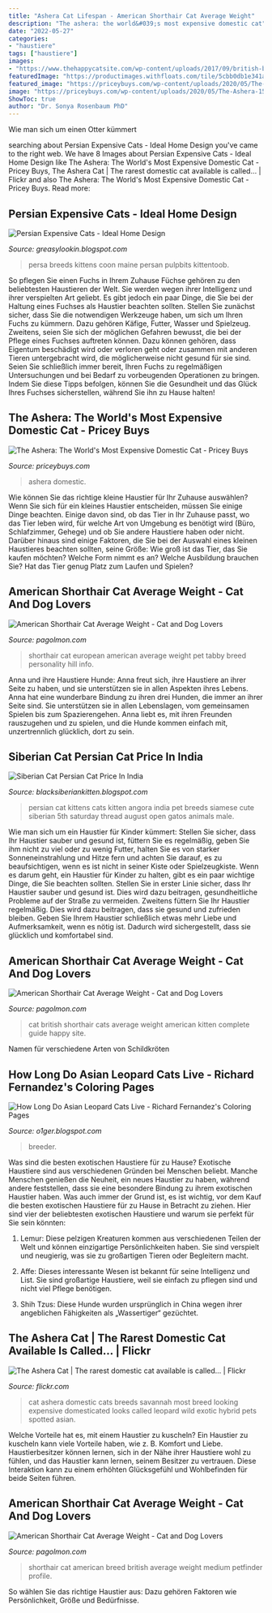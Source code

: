 ```yaml
---
title: "Ashera Cat Lifespan - American Shorthair Cat Average Weight"
description: "The ashera: the world&#039;s most expensive domestic cat"
date: "2022-05-27"
categories:
- "haustiere"
tags: ["haustiere"]
images:
- "https://www.thehappycatsite.com/wp-content/uploads/2017/09/british-blue-kitten.jpg"
featuredImage: "https://productimages.withfloats.com/tile/5cbb0db1e341ae0001c12d43.jpg"
featured_image: "https://priceybuys.com/wp-content/uploads/2020/05/The-Ashera-1536x864.jpg"
image: "https://priceybuys.com/wp-content/uploads/2020/05/The-Ashera-1536x864.jpg"
ShowToc: true
author: "Dr. Sonya Rosenbaum PhD"
---
```



Wie man sich um einen Otter kümmert

	

		
searching about Persian Expensive Cats - Ideal Home Design you've came to the right web. We have 8 Images about Persian Expensive Cats - Ideal Home Design like The Ashera: The World&#039;s Most Expensive Domestic Cat - Pricey Buys, The Ashera Cat | The rarest domestic cat available is called… | Flickr and also The Ashera: The World&#039;s Most Expensive Domestic Cat - Pricey Buys. Read more:
		
    
## Persian Expensive Cats - Ideal Home Design

<img loading=lazy src="https://www.fetchpetcare.com/wp-content/uploads/2016/11/bigstock-White-2931239.jpg" onerror="this.onerror=null;this.src='https://tse3.mm.bing.net/th?id=OIP.yoZk2hH6jAu98SXHJNlPJgHaE9&amp;pid=15.1';" alt="Persian Expensive Cats - Ideal Home Design">

_Source: greasylookin.blogspot.com_

>persa breeds kittens coon maine persan pulpbits kittentoob. 

	

So pflegen Sie einen Fuchs in Ihrem Zuhause
Füchse gehören zu den beliebtesten Haustieren der Welt. Sie werden wegen ihrer Intelligenz und ihrer verspielten Art geliebt. Es gibt jedoch ein paar Dinge, die Sie bei der Haltung eines Fuchses als Haustier beachten sollten. Stellen Sie zunächst sicher, dass Sie die notwendigen Werkzeuge haben, um sich um Ihren Fuchs zu kümmern. Dazu gehören Käfige, Futter, Wasser und Spielzeug. Zweitens, seien Sie sich der möglichen Gefahren bewusst, die bei der Pflege eines Fuchses auftreten können. Dazu können gehören, dass Eigentum beschädigt wird oder verloren geht oder zusammen mit anderen Tieren untergebracht wird, die möglicherweise nicht gesund für sie sind. Seien Sie schließlich immer bereit, Ihren Fuchs zu regelmäßigen Untersuchungen und bei Bedarf zu vorbeugenden Operationen zu bringen. Indem Sie diese Tipps befolgen, können Sie die Gesundheit und das Glück Ihres Fuchses sicherstellen, während Sie ihn zu Hause halten!

    
## The Ashera: The World&#039;s Most Expensive Domestic Cat - Pricey Buys

<img loading=lazy src="https://priceybuys.com/wp-content/uploads/2020/05/The-Ashera-1536x864.jpg" onerror="this.onerror=null;this.src='https://tse2.mm.bing.net/th?id=OIP.fKOtXgBM51Dul55UAg25yQHaEK&amp;pid=15.1';" alt="The Ashera: The World&#039;s Most Expensive Domestic Cat - Pricey Buys">

_Source: priceybuys.com_

>ashera domestic. 

	

Wie können Sie das richtige kleine Haustier für Ihr Zuhause auswählen?
Wenn Sie sich für ein kleines Haustier entscheiden, müssen Sie einige Dinge beachten. Einige davon sind, ob das Tier in Ihr Zuhause passt, wo das Tier leben wird, für welche Art von Umgebung es benötigt wird (Büro, Schlafzimmer, Gehege) und ob Sie andere Haustiere haben oder nicht. Darüber hinaus sind einige Faktoren, die Sie bei der Auswahl eines kleinen Haustieres beachten sollten, seine Größe: Wie groß ist das Tier, das Sie kaufen möchten? Welche Form nimmt es an? Welche Ausbildung brauchen Sie? Hat das Tier genug Platz zum Laufen und Spielen?

    
## American Shorthair Cat Average Weight - Cat And Dog Lovers

<img loading=lazy src="https://www.hillspet.com/content/dam/cp-sites/hills/hills-pet/en_us/img/article/striped-tabby-on-its-side.jpg" onerror="this.onerror=null;this.src='https://tse4.mm.bing.net/th?id=OIP.ZxRfDgemG3iQBx9UpojLrgHaCm&amp;pid=15.1';" alt="American Shorthair Cat Average Weight - Cat and Dog Lovers">

_Source: pagolmon.com_

>shorthair cat european american average weight pet tabby breed personality hill info. 

	

Anna und ihre Haustiere Hunde: Anna freut sich, ihre Haustiere an ihrer Seite zu haben, und sie unterstützen sie in allen Aspekten ihres Lebens.
Anna hat eine wunderbare Bindung zu ihren drei Hunden, die immer an ihrer Seite sind. Sie unterstützen sie in allen Lebenslagen, vom gemeinsamen Spielen bis zum Spazierengehen. Anna liebt es, mit ihren Freunden rauszugehen und zu spielen, und die Hunde kommen einfach mit, unzertrennlich glücklich, dort zu sein.

    
## Siberian Cat Persian Cat Price In India

<img loading=lazy src="https://productimages.withfloats.com/tile/5cbb0db1e341ae0001c12d43.jpg" onerror="this.onerror=null;this.src='https://tse1.mm.bing.net/th?id=OIP.ob7SxqJE60Sa5xJeEi9tYgHaHa&amp;pid=15.1';" alt="Siberian Cat Persian Cat Price In India">

_Source: blacksiberiankitten.blogspot.com_

>persian cat kittens cats kitten angora india pet breeds siamese cute siberian 5th saturday thread august open gatos animals male. 

	

Wie man sich um ein Haustier für Kinder kümmert: Stellen Sie sicher, dass Ihr Haustier sauber und gesund ist, füttern Sie es regelmäßig, geben Sie ihm nicht zu viel oder zu wenig Futter, halten Sie es von starker Sonneneinstrahlung und Hitze fern und achten Sie darauf, es zu beaufsichtigen, wenn es ist nicht in seiner Kiste oder Spielzeugkiste.
Wenn es darum geht, ein Haustier für Kinder zu halten, gibt es ein paar wichtige Dinge, die Sie beachten sollten. Stellen Sie in erster Linie sicher, dass Ihr Haustier sauber und gesund ist. Dies wird dazu beitragen, gesundheitliche Probleme auf der Straße zu vermeiden. Zweitens füttern Sie Ihr Haustier regelmäßig. Dies wird dazu beitragen, dass sie gesund und zufrieden bleiben. Geben Sie Ihrem Haustier schließlich etwas mehr Liebe und Aufmerksamkeit, wenn es nötig ist. Dadurch wird sichergestellt, dass sie glücklich und komfortabel sind.

    
## American Shorthair Cat Average Weight - Cat And Dog Lovers

<img loading=lazy src="https://www.thehappycatsite.com/wp-content/uploads/2017/09/british-blue-kitten.jpg" onerror="this.onerror=null;this.src='https://tse2.mm.bing.net/th?id=OIP.gWZQA5jquYsGfy_MhJH0VAHaHi&amp;pid=15.1';" alt="American Shorthair Cat Average Weight - Cat and Dog Lovers">

_Source: pagolmon.com_

>cat british shorthair cats average weight american kitten complete guide happy site. 

	

Namen für verschiedene Arten von Schildkröten

    
## How Long Do Asian Leopard Cats Live - Richard Fernandez&#039;s Coloring Pages

<img loading=lazy src="https://i.pinimg.com/originals/9b/ac/da/9bacda730505ccd7dc43f95f0d4fd15f.jpg" onerror="this.onerror=null;this.src='https://tse3.mm.bing.net/th?id=OIP.oJrsGn_al6rJwF_dWe2M4gAAAA&amp;pid=15.1';" alt="How Long Do Asian Leopard Cats Live - Richard Fernandez&#039;s Coloring Pages">

_Source: o1ger.blogspot.com_

>breeder. 

	

Was sind die besten exotischen Haustiere für zu Hause?
Exotische Haustiere sind aus verschiedenen Gründen bei Menschen beliebt. Manche Menschen genießen die Neuheit, ein neues Haustier zu haben, während andere feststellen, dass sie eine besondere Bindung zu ihrem exotischen Haustier haben. Was auch immer der Grund ist, es ist wichtig, vor dem Kauf die besten exotischen Haustiere für zu Hause in Betracht zu ziehen. Hier sind vier der beliebtesten exotischen Haustiere und warum sie perfekt für Sie sein könnten:
1. Lemur: Diese pelzigen Kreaturen kommen aus verschiedenen Teilen der Welt und können einzigartige Persönlichkeiten haben. Sie sind verspielt und neugierig, was sie zu großartigen Tieren oder Begleitern macht.

2. Affe: Dieses interessante Wesen ist bekannt für seine Intelligenz und List. Sie sind großartige Haustiere, weil sie einfach zu pflegen sind und nicht viel Pflege benötigen.

3. Shih Tzus: Diese Hunde wurden ursprünglich in China wegen ihrer angeblichen Fähigkeiten als „Wassertiger“ gezüchtet.

    
## The Ashera Cat | The Rarest Domestic Cat Available Is Called… | Flickr

<img loading=lazy src="https://c1.staticflickr.com/3/2241/1803776166_35418b2b47_b.jpg" onerror="this.onerror=null;this.src='https://tse1.mm.bing.net/th?id=OIP.sjb3RTbv5LnR7dO-q9XMmwHaE9&amp;pid=15.1';" alt="The Ashera Cat | The rarest domestic cat available is called… | Flickr">

_Source: flickr.com_

>cat ashera domestic cats breeds savannah most breed looking expensive domesticated looks called leopard wild exotic hybrid pets spotted asian. 

	

Welche Vorteile hat es, mit einem Haustier zu kuscheln?
Ein Haustier zu kuscheln kann viele Vorteile haben, wie z. B. Komfort und Liebe. Haustierbesitzer können lernen, sich in der Nähe ihrer Haustiere wohl zu fühlen, und das Haustier kann lernen, seinem Besitzer zu vertrauen. Diese Interaktion kann zu einem erhöhten Glücksgefühl und Wohlbefinden für beide Seiten führen.

    
## American Shorthair Cat Average Weight - Cat And Dog Lovers

<img loading=lazy src="https://d17fnq9dkz9hgj.cloudfront.net/breed-uploads/2018/08/american-shorthair-card-medium.jpg?bust=1535570022&amp;width=560" onerror="this.onerror=null;this.src='https://tse3.mm.bing.net/th?id=OIP.DCf3x8dcMI3AcZGO9sgqCwHaD_&amp;pid=15.1';" alt="American Shorthair Cat Average Weight - Cat and Dog Lovers">

_Source: pagolmon.com_

>shorthair cat american breed british average weight medium petfinder profile. 

	

So wählen Sie das richtige Haustier aus: Dazu gehören Faktoren wie Persönlichkeit, Größe und Bedürfnisse.

